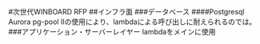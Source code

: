 #次世代WINBOARD RFP
##インフラ面
###データベース
####Postgresql Aurora
pg-pool IIの使用により、lambdaによる呼び出しに耐えられるのでは。
###アプリケーション・サーバーレイヤー
lambdaをメインに使用
